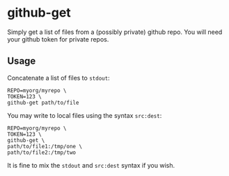 # github-get

Simply get a list of files from a (possibly private) github repo. You
will need your github token for private repos.

## Usage

Concatenate a list of files to `stdout`:

```
REPO=myorg/myrepo \
TOKEN=123 \
github-get path/to/file
```

You may write to local files using the syntax `src:dest`:

```
REPO=myorg/myrepo \
TOKEN=123 \
github-get \
path/to/file1:/tmp/one \
path/to/file2:/tmp/two
```

It is fine to mix the `stdout` and `src:dest` syntax if you wish.
